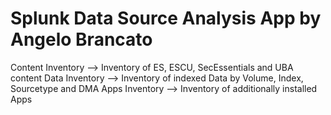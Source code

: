 # Splunk Data Source Analysis App by Angelo Brancato

Content Inventory   --> Inventory of ES, ESCU, SecEssentials and UBA content
Data Inventory      --> Inventory of indexed Data by Volume, Index, Sourcetype and DMA
Apps Inventory      --> Inventory of additionally installed Apps
